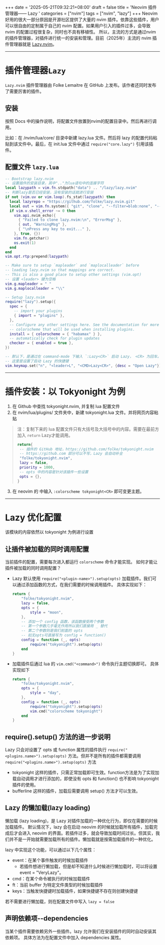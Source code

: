 +++
date = '2025-05-21T09:32:21+08:00'
draft = false
title = 'Neovim 插件管理器—— Lazy '
categories = ["nvim"]
tags = ["nvim", "lazy"]
+++
Neovim 好用的很大一部分原因是开源社区提供了大量的 nvim 插件。依靠这些插件，用户可以很自由的定制属于自己的 nvim 配置。如果用户引入的插件过多，会导致 nvim 的配置过程很复杂，同时也不具有移植性。
所以，主流的方式是通过nvim的插件管理器，对插件进行统一的安装和管理。目前（2025年）主流的 nvim 插件管理器就是 [Lazy.nvim](https://github.com/folke/lazy.nvim)。

---
# 插件管理器`Lazy`
`Lazy.nvim` 插件管理器由 Folke Lemaitre 在 GitHub 上发布。该作者还同时发布了需要厉害的插件。
## 安装
按照 Docs 中的操作说明，将配置文件放置到nvim的配置目录中。然后再进行调用。

比如：在 /nvim/lua/core/ 目录中新建 lazy.lua 文件。然后将 lazy 的配置代码粘贴到该文件中。最后，在 init.lua 文件中通过 `require("core.lazy")` 引用该插件。

## 配置文件 `lazy.lua`
```lua
-- Bootstrap lazy.nvim
-- 设置插件的安装目录，其中".."为lua语句中的连接字符
local lazypath = vim.fn.stdpath("data") .. "/lazy/lazy.nvim"
-- 判断lazy是否已经安装，没有安装的话就进行安装
if not (vim.uv or vim.loop).fs_stat(lazypath) then
  local lazyrepo = "https://github.com/folke/lazy.nvim.git"
  local out = vim.fn.system({ "git", "clone", "--filter=blob:none", "--branch=stable", lazyrepo, lazypath })
  if vim.v.shell_error ~= 0 then
    vim.api.nvim_echo({
      { "Failed to clone lazy.nvim:\n", "ErrorMsg" },
      { out, "WarningMsg" },
      { "\nPress any key to exit..." },
    }, true, {})
    vim.fn.getchar()
    os.exit(1)
  end
end
vim.opt.rtp:prepend(lazypath)

-- Make sure to setup `mapleader` and `maplocalleader` before
-- loading lazy.nvim so that mappings are correct.
-- This is also a good place to setup other settings (vim.opt)
-- 设置 <leader> 键为空格
vim.g.mapleader = " "
vim.g.maplocalleader = "\\"

-- Setup lazy.nvim
require("lazy").setup({
  spec = {
    -- import your plugins
    { import = "plugins" },
  },
  -- Configure any other settings here. See the documentation for more details.
  -- colorscheme that will be used when installing plugins.
  install = { colorscheme = { "habamax" } },
  -- automatically check for plugin updates
  checker = { enabled = true },
})

-- 默认下，是通过在 command-mode 下输入 `:Lazy<CR>` 启动 Lazy， <CR> 为回车。
-- 这里是设置了启动 Lazy 的快捷键
vim.keymap.set("n", "<leader>L", "<CMD>Lazy<CR>", {desc = "Open Lazy"})
```

---
# 插件安装：以 Tokyonight 为例
1. 在 Github 中查找 tokyonight.nvim, 并复制 lua 配置文件
2. 在 nvim/lua/plugins/ 文件夹中，新建 tokyonight.lua 文件。并将网页内容粘贴
> 注：复制下来的 lua 配置文件只有大括号及大括号中的内容。需要在最前方加入 `return` Lazy才能调用。
>```lua
>return{
>  -- 插件的 GitHub 地址，https://github.com/folke/tokyonight.nvim
>  -- https://github.com 部分可以不写，Lazy 会自动补全
>  "folke/tokyonight.nvim",
>  lazy = false,
>  priority = 1000,
>  -- opts 中的内容是针对该插件一些设置
>  opts = {},
>}
>```
3. 在 neovim 的 <command-mode> 中输入 `:colorscheme tokyonight<CR>` 即可变更主题。

---
# Lazy 优化配置
该模块的内容依然以 tokyonight 为例进行设置
## 让插件被加载的同时调用配置
当前插件的配置，需要每次进入都运行 `colorscheme` 命令才能实现。
如何才能让插件被加载的同时调用配置？
- Lazy 默认使用 `require("<plugin-name>").setup(opts)` 加载插件。我们可以通过添加函数的方式，在我们需要的时候调用插件。
    具体实现如下：
    ```lua
    return {
        "folke/tokyonight.nvim",
        lazy = false,
        opts = {
            style = "moon",
        },
        -- 添加一个 config 函数，该函数接受两个参数
        -- 第一个参数几乎毫无作用所以我们直接用 _ 替代
        -- 第二个参数则是我们前面的 opts
        -- 如无opts可直接写为 config = function()
        config = function (_, opts)
            require("tokyonight").setup(opts)
        end
    }
    ```

- 加载插件后通过 lua 的 `vim.cmd("<command>")` 命令执行主题切换即可。
    具体实现如下
    ```lua
    return {
        "folke/tokyonight.nvim",
        opts = {
            style = "day",
        },
        config = function (_, opts)
            require("tokyonight").setup(opts)
            vim.cmd("colorscheme tokyonight")
        end
    }
    ```
## require().setup() 方法的进一步说明
Lazy 只会对设置了 opts 或 function 属性的插件执行 `require("<plugins.name>").setup(opts)` 方法。但并不是所有的插件都需要调用 `require("<plugins.name>").setup(opts)` 方法
- tokyonight 这样的插件，只需正常加载即可生效。function方法是为了实现加载自动调用才进行添加的，即使没有 opts 和 function() 也不影响 tokyonight 插件的使用。
- bufferline 这样的插件，加载后需要调用 setup() 方法才可以生效。

## Lazy 的懒加载(lazy loading)
懒加载 (lazy loading)，是 Lazy 对插件加载的一种优化行为，即仅在需要的时候加载插件。
默认情况下，lazy 会在启动 neovim 的时候就加载所有插件，加载完成后才会进入 neovim 的界面。若插件过多，就会导致加载时间过长。但其实，我们并不是一开始就需要加载所有的插件。懒加载就是按需加载插件的一种优化。

lazy 中实现这个功能，可以通过以下几个属性：
- event：在某个事件触发的时候加载插件
    - 若插件想进行懒加载，但是却不知道什么时候进行懒加载时，可以将设置 event = "VeryLazy"。
- cmd：在某个命令被执行的时候加载插件
- ft：当前 buffer 为特定文件类型的时候加载插件
- keys：当触发快捷键时加载插件，如果快捷键不存在则创建快捷键

若不需要进行懒加载，则在配置文件中写入 `lazy = false`

## 声明依赖项--dependencies
当某个插件需要依赖另外一些插件。lazy 允许我们在安装插件的同时自动安装其依赖项。
具体方法为在配置文件中加入 dependencies 属性。

